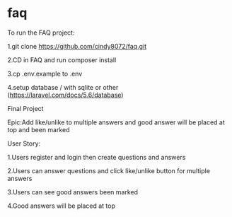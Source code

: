 # faq

To run the FAQ project:

1.git clone https://github.com/cindy8072/faq.git

2.CD in FAQ and run composer install

3.cp .env.example to .env

4.setup database / with sqlite or other (https://laravel.com/docs/5.6/database)


Final Project

Epic:Add like/unlike to multiple answers and good answer will be placed at top and been marked

User Story:

1.Users register and login then create questions and answers

2.Users can answer questions and click like/unlike button for multiple answers

3.Users can see good answers been marked 

4.Good answers will be placed at top

